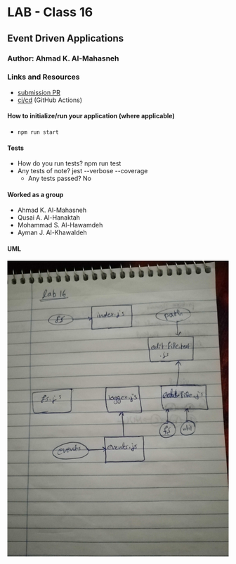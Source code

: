 # LAB - Class 16

## Event Driven Applications 

### Author: Ahmad K. Al-Mahasneh

### Links and Resources

- [submission PR]()
- [ci/cd]() (GitHub Actions)

#### How to initialize/run your application (where applicable)

- `npm run start`

#### Tests

- How do you run tests?
  npm run test
- Any tests of note?
  jest --verbose --coverage
  - Any tests passed? 
   No

#### Worked as a group
  - Ahmad K. Al-Mahasneh
  - Qusai A. Al-Hanaktah
  - Mohammad S. Al-Hawamdeh
  - Ayman J. Al-Khawaldeh

#### UML

![event-driven-applications](assets/event-driven-applications.jpg)